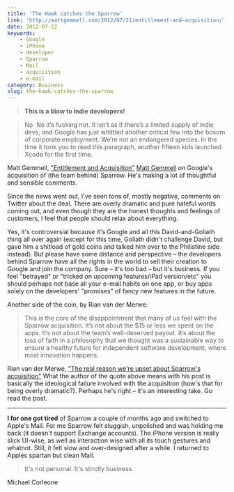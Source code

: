 ```yaml
---
title: 'The Hawk catches the Sparrow'
link: 'http://mattgemmell.com/2012/07/21/entitlement-and-acquisition/'
date: 2012-07-22
keywords:
    - Google
    - iPhone
    - developer
    - Sparrow
    - Mail
    - acquisition
    - e-mail
category: Business
slug: the-hawk-catches-the-sparrow
---
```


>

> **This is a blow to indie developers!**

> No. No it’s fucking not. It isn’t as if there’s a limited supply of indie devs, and Google has just whittled another critical few into the bosom of corporate employment. We’re not an endangered species. In the time it took you to read this paragraph, another fifteen kids launched Xcode for the first time.

Matt Gemmell, ["Entitlement and Acquisition"](http://mattgemmell.com/2012/07/21/entitlement-and-acquisition/)
[Matt Gemmell](http://mattgemmell.com/2012/07/21/entitlement-and-acquisition/) on Google's acquisition of (the team behind) Sparrow. He's making a lot of thoughtful and sensible comments.
 
 Since the news went out, I've seen tons of, mostly negative, comments on Twitter about the deal. There are overly dramatic and pure hateful words coming out, and even though they are the honest thoughts and feelings of customers, I feel that people should relax about everything. 
 
 Yes, it's controversial because it's Google and all this David-and-Goliath thing all over again (except for this time, Goliath didn't challenge David, but gave him a shitload of gold coins and talked him over to the Philistine side instead). But please have some distance and perspective – the developers behind Sparrow have all the rights in the world to sell their creation to Google and join the company. Sure – it's too bad – but it's business. If you feel "betrayed" or "tricked on upcoming features/iPad version/etc" you should perhaps not base all your e-mail habits on one app, or buy apps solely on the developers' "promises" of fancy new features in the future.
 
 Another side of the coin, by Rian van der Merwe:
 
 >

> This is the core of the disappointment that many of us feel with the Sparrow acquisition. It’s not about the $15 or less we spent on the apps. It’s not about the team’s well-deserved payout. It’s about the loss of faith in a philosophy that we thought was a sustainable way to ensure a healthy future for independent software development, where most innovation happens.

Rian van der Merwe, ["The real reason we're upset about Sparrow's acquisition"](http://www.elezea.com/2012/07/sparrow-google-acquisition/)
What the author of the quote above means with his post is basically the ideological failure involved with the acquisition (how's that for being overly dramatic?). Perhaps he's right – it's an interesting take. Go read the post.
* * *
**I for one got tired** of Sparrow a couple of months ago and switched to Apple's Mail. For me Sparrow felt sluggish, unpolished and was holding me back (it doesn't support Exchange accounts). The iPhone version is really slick UI-wise, as well as interaction wise with all its touch gestures and whatnot. Still, it felt slow and over-designed after a while. I returned to Apples spartan but clean Mail. 
 
 >

> It's not personal. It's strictly business.

Michael Corleone
